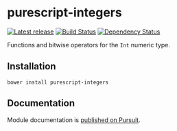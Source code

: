 # purescript-integers

[![Latest release](http://img.shields.io/bower/v/purescript-integers.svg)](https://github.com/purescript/purescript-integers/releases)
[![Build Status](https://travis-ci.org/purescript/purescript-integers.svg?branch=master)](https://travis-ci.org/purescript/purescript-integers)
[![Dependency Status](https://www.versioneye.com/user/projects/55848cbc363861001d00034e/badge.svg?style=flat)](https://www.versioneye.com/user/projects/55848cbc363861001d00034e)

Functions and bitwise operators for the `Int` numeric type.

## Installation

```
bower install purescript-integers
```

## Documentation

Module documentation is [published on Pursuit](http://pursuit.purescript.org/packages/purescript-integers).
